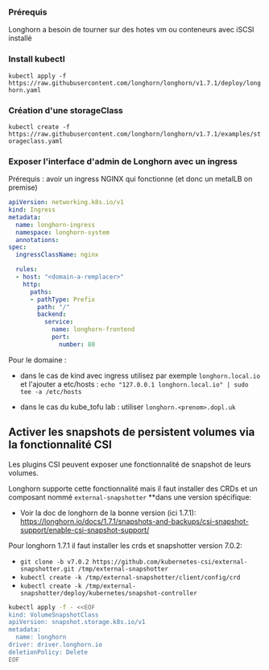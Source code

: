

### Prérequis

Longhorn a besoin de tourner sur des hotes vm ou conteneurs avec iSCSI installé

### Install kubectl

`kubectl apply -f https://raw.githubusercontent.com/longhorn/longhorn/v1.7.1/deploy/longhorn.yaml`

### Création d'une storageClass

`kubectl create -f https://raw.githubusercontent.com/longhorn/longhorn/v1.7.1/examples/storageclass.yaml`

### Exposer l'interface d'admin de Longhorn avec un ingress

Prérequis : avoir un ingress NGINX qui fonctionne (et donc un metalLB on premise)

```yaml
apiVersion: networking.k8s.io/v1
kind: Ingress
metadata:
  name: longhorn-ingress
  namespace: longhorn-system
  annotations:
spec:
  ingressClassName: nginx

  rules:
  - host: "<domain-a-remplacer>"
    http:
      paths:
      - pathType: Prefix
        path: "/"
        backend:
          service:
            name: longhorn-frontend
            port:
              number: 80
```

Pour le domaine :

- dans le cas de kind avec ingress utilisez par exemple `longhorn.local.io` et l'ajouter a etc/hosts : `echo "127.0.0.1 longhorn.local.io" | sudo tee -a /etc/hosts`

- dans le cas du kube_tofu lab : utiliser `longhorn.<prenom>.dopl.uk`

## Activer les snapshots de persistent volumes via la fonctionnalité CSI

Les plugins CSI peuvent exposer une fonctionnalité de snapshot de leurs volumes.

Longhorn supporte cette fonctionnalité mais il faut installer des CRDs et un composant nommé `external-snapshotter` **dans une version spécifique:

- Voir la doc de longhorn de la bonne version (ici 1.7.1): https://longhorn.io/docs/1.7.1/snapshots-and-backups/csi-snapshot-support/enable-csi-snapshot-support/

Pour longhorn 1.7.1 il faut installer les crds et snapshotter version 7.0.2:

- `git clone -b v7.0.2 https://github.com/kubernetes-csi/external-snapshotter.git /tmp/external-snapshotter`
- `kubectl create -k /tmp/external-snapshotter/client/config/crd`
- `kubectl create -k /tmp/external-snapshotter/deploy/kubernetes/snapshot-controller`

```sh
kubectl apply -f - <<EOF
kind: VolumeSnapshotClass
apiVersion: snapshot.storage.k8s.io/v1
metadata:
  name: longhorn
driver: driver.longhorn.io
deletionPolicy: Delete
EOF
```